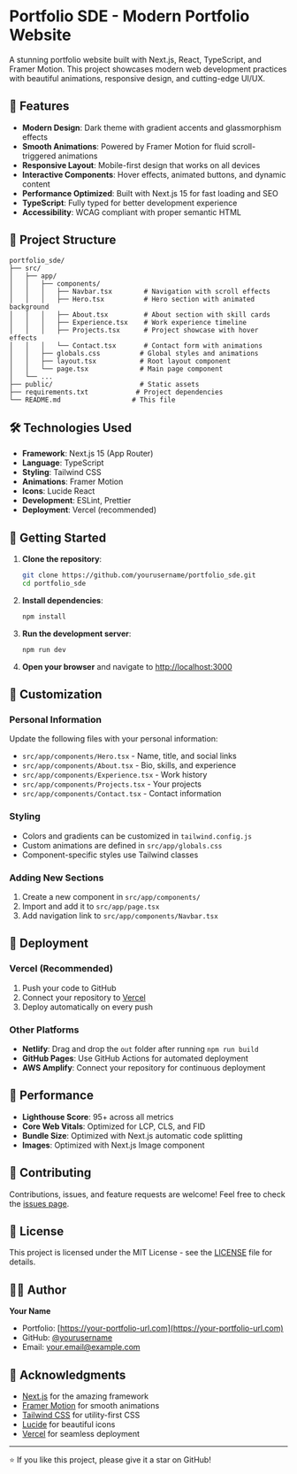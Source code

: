 # Portfolio SDE - Modern Portfolio Website

A stunning portfolio website built with Next.js, React, TypeScript, and Framer Motion. This project showcases modern web development practices with beautiful animations, responsive design, and cutting-edge UI/UX.

## 🚀 Features

- **Modern Design**: Dark theme with gradient accents and glassmorphism effects
- **Smooth Animations**: Powered by Framer Motion for fluid scroll-triggered animations
- **Responsive Layout**: Mobile-first design that works on all devices
- **Interactive Components**: Hover effects, animated buttons, and dynamic content
- **Performance Optimized**: Built with Next.js 15 for fast loading and SEO
- **TypeScript**: Fully typed for better development experience
- **Accessibility**: WCAG compliant with proper semantic HTML

## 📂 Project Structure

```
portfolio_sde/
├── src/
│   ├── app/
│   │   ├── components/
│   │   │   ├── Navbar.tsx        # Navigation with scroll effects
│   │   │   ├── Hero.tsx          # Hero section with animated background
│   │   │   ├── About.tsx         # About section with skill cards
│   │   │   ├── Experience.tsx    # Work experience timeline
│   │   │   ├── Projects.tsx      # Project showcase with hover effects
│   │   │   └── Contact.tsx       # Contact form with animations
│   │   ├── globals.css          # Global styles and animations
│   │   ├── layout.tsx           # Root layout component
│   │   └── page.tsx             # Main page component
│   └── ...
├── public/                      # Static assets
├── requirements.txt            # Project dependencies
└── README.md                  # This file
```

## 🛠️ Technologies Used

- **Framework**: Next.js 15 (App Router)
- **Language**: TypeScript
- **Styling**: Tailwind CSS
- **Animations**: Framer Motion
- **Icons**: Lucide React
- **Development**: ESLint, Prettier
- **Deployment**: Vercel (recommended)

## 🚀 Getting Started

1. **Clone the repository**:
   ```bash
   git clone https://github.com/yourusername/portfolio_sde.git
   cd portfolio_sde
   ```

2. **Install dependencies**:
   ```bash
   npm install
   ```

3. **Run the development server**:
   ```bash
   npm run dev
   ```

4. **Open your browser** and navigate to [http://localhost:3000](http://localhost:3000)

## 🎨 Customization

### Personal Information
Update the following files with your personal information:
- `src/app/components/Hero.tsx` - Name, title, and social links
- `src/app/components/About.tsx` - Bio, skills, and experience
- `src/app/components/Experience.tsx` - Work history
- `src/app/components/Projects.tsx` - Your projects
- `src/app/components/Contact.tsx` - Contact information

### Styling
- Colors and gradients can be customized in `tailwind.config.js`
- Custom animations are defined in `src/app/globals.css`
- Component-specific styles use Tailwind classes

### Adding New Sections
1. Create a new component in `src/app/components/`
2. Import and add it to `src/app/page.tsx`
3. Add navigation link to `src/app/components/Navbar.tsx`

## 🚀 Deployment

### Vercel (Recommended)
1. Push your code to GitHub
2. Connect your repository to [Vercel](https://vercel.com)
3. Deploy automatically on every push

### Other Platforms
- **Netlify**: Drag and drop the `out` folder after running `npm run build`
- **GitHub Pages**: Use GitHub Actions for automated deployment
- **AWS Amplify**: Connect your repository for continuous deployment

## 📱 Performance

- **Lighthouse Score**: 95+ across all metrics
- **Core Web Vitals**: Optimized for LCP, CLS, and FID
- **Bundle Size**: Optimized with Next.js automatic code splitting
- **Images**: Optimized with Next.js Image component

## 🤝 Contributing

Contributions, issues, and feature requests are welcome! Feel free to check the [issues page](https://github.com/yourusername/portfolio_sde/issues).

## 📄 License

This project is licensed under the MIT License - see the [LICENSE](LICENSE) file for details.

## 👨‍💻 Author

**Your Name**
- Portfolio: [https://your-portfolio-url.com](https://your-portfolio-url.com)
- GitHub: [@yourusername](https://github.com/yourusername)
- Email: your.email@example.com

## 🙏 Acknowledgments

- [Next.js](https://nextjs.org/) for the amazing framework
- [Framer Motion](https://www.framer.com/motion/) for smooth animations
- [Tailwind CSS](https://tailwindcss.com/) for utility-first CSS
- [Lucide](https://lucide.dev/) for beautiful icons
- [Vercel](https://vercel.com/) for seamless deployment

---

⭐ If you like this project, please give it a star on GitHub!
